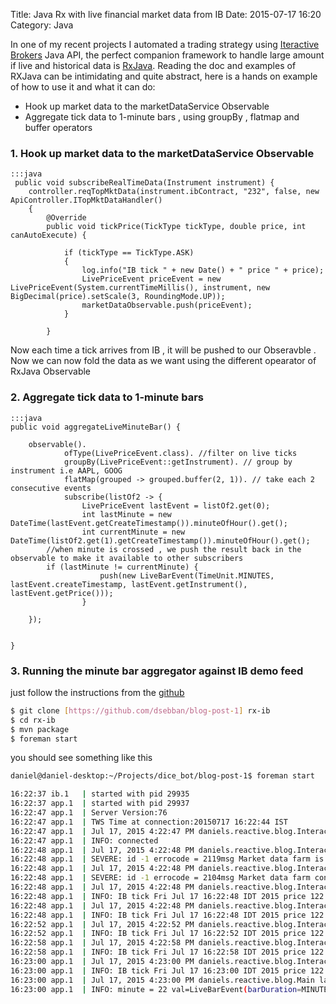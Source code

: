 Title: Java Rx with live financial market data from IB 
Date: 2015-07-17 16:20
Category: Java 


In one of my recent projects I automated a trading strategy using [Iteractive Brokers](https://www.interactivebrokers.com/en/?f=%2Fen%2Fsoftware%2Fibapi.php&ns=T) Java API,
 the perfect companion framework  to handle large amount if  live and historical data  is
[RxJava](https://github.com/ReactiveX/RxJava). 
Reading the doc and examples of RXJava can be intimidating and quite abstract, here is a hands on example of how to use it and what it can do:

  - Hook up market data to the marketDataService Observable
  - Aggregate tick data to 1-minute bars , using groupBy , flatmap and buffer operators


### 1. Hook up market data to the marketDataService Observable

    :::java
     public void subscribeRealTimeData(Instrument instrument) {
        controller.reqTopMktData(instrument.ibContract, "232", false, new ApiController.ITopMktDataHandler() 
        {
            @Override
            public void tickPrice(TickType tickType, double price, int canAutoExecute) {

                if (tickType == TickType.ASK) 
                {
                    log.info("IB tick " + new Date() + " price " + price);
                    LivePriceEvent priceEvent = new LivePriceEvent(System.currentTimeMillis(), instrument, new BigDecimal(price).setScale(3, RoundingMode.UP));
                    marketDataObservable.push(priceEvent);
                }

            }
            


Now each time a tick arrives from IB , it will be pushed to our Obseravble . Now we can now fold the data as we want using the different opearator of RxJava Observable

### 2. Aggregate tick data to 1-minute bars
    :::java
    public void aggregateLiveMinuteBar() {

        observable().
                ofType(LivePriceEvent.class). //filter on live ticks
                groupBy(LivePriceEvent::getInstrument). // group by instrument i.e AAPL, GOOG
                flatMap(grouped -> grouped.buffer(2, 1)). // take each 2 consecutive events
                subscribe(listOf2 -> {
                    LivePriceEvent lastEvent = listOf2.get(0);
                    int lastMinute = new DateTime(lastEvent.getCreateTimestamp()).minuteOfHour().get();
                    int currentMinute = new DateTime(listOf2.get(1).getCreateTimestamp()).minuteOfHour().get();
            //when minute is crossed , we push the result back in the observable to make it available to other subscribers
            if (lastMinute != currentMinute) {
                        push(new LiveBarEvent(TimeUnit.MINUTES, lastEvent.createTimestamp, lastEvent.getInstrument(), lastEvent.getPrice()));
                    }

        });


    }

### 3. Running the minute bar aggregator against IB demo feed
just follow the instructions from the [github](https://github.com/dsebban/blog-post-1)


```sh
$ git clone [https://github.com/dsebban/blog-post-1] rx-ib
$ cd rx-ib
$ mvn package
$ foreman start

```

you should see something like this 


```sh
daniel@daniel-desktop:~/Projects/dice_bot/blog-post-1$ foreman start

16:22:37 ib.1   | started with pid 29935
16:22:37 app.1  | started with pid 29937
16:22:47 app.1  | Server Version:76
16:22:47 app.1  | TWS Time at connection:20150717 16:22:44 IST
16:22:47 app.1  | Jul 17, 2015 4:22:47 PM daniels.reactive.blog.InteractiveBrokersFeed$2 connected
16:22:47 app.1  | INFO: connected
16:22:48 app.1  | Jul 17, 2015 4:22:48 PM daniels.reactive.blog.InteractiveBrokersFeed$2 message
16:22:48 app.1  | SEVERE: id -1 errocode = 2119msg Market data farm is connecting:ibdemo
16:22:48 app.1  | Jul 17, 2015 4:22:48 PM daniels.reactive.blog.InteractiveBrokersFeed$2 message
16:22:48 app.1  | SEVERE: id -1 errocode = 2104msg Market data farm connection is OK:ibdemo
16:22:48 app.1  | Jul 17, 2015 4:22:48 PM daniels.reactive.blog.InteractiveBrokersFeed$1 tickPrice
16:22:48 app.1  | INFO: IB tick Fri Jul 17 16:22:48 IDT 2015 price 122.09
16:22:48 app.1  | Jul 17, 2015 4:22:48 PM daniels.reactive.blog.InteractiveBrokersFeed$1 tickPrice
16:22:48 app.1  | INFO: IB tick Fri Jul 17 16:22:48 IDT 2015 price 122.08
16:22:52 app.1  | Jul 17, 2015 4:22:52 PM daniels.reactive.blog.InteractiveBrokersFeed$1 tickPrice
16:22:52 app.1  | INFO: IB tick Fri Jul 17 16:22:52 IDT 2015 price 122.09
16:22:58 app.1  | Jul 17, 2015 4:22:58 PM daniels.reactive.blog.InteractiveBrokersFeed$1 tickPrice
16:22:58 app.1  | INFO: IB tick Fri Jul 17 16:22:58 IDT 2015 price 122.08
16:23:00 app.1  | Jul 17, 2015 4:23:00 PM daniels.reactive.blog.InteractiveBrokersFeed$1 tickPrice
16:23:00 app.1  | INFO: IB tick Fri Jul 17 16:23:00 IDT 2015 price 122.09
16:23:00 app.1  | Jul 17, 2015 4:23:00 PM daniels.reactive.blog.Main lambda$main$0
16:23:00 app.1  | INFO: minute = 22 val=LiveBarEvent(barDuration=MINUTES, createTimestamp=1437139378855, instrument=APPL, price=122.080)
```


